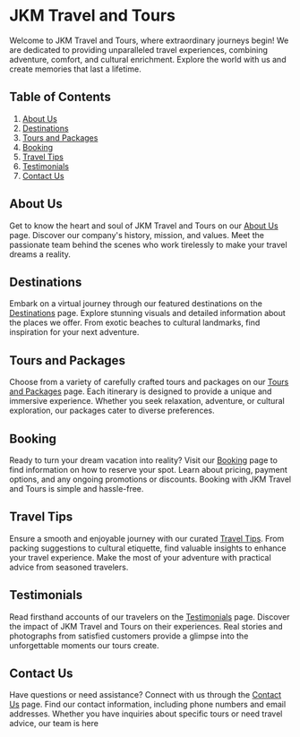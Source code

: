 # JKM Travel and Tours

Welcome to JKM Travel and Tours, where extraordinary journeys begin! We are dedicated to providing unparalleled travel experiences, combining adventure, comfort, and cultural enrichment. Explore the world with us and create memories that last a lifetime.

## Table of Contents

1. [About Us](#about-us)
2. [Destinations](#destinations)
3. [Tours and Packages](#tours-and-packages)
4. [Booking](#booking)
5. [Travel Tips](#travel-tips)
6. [Testimonials](#testimonials)
7. [Contact Us](#contact-us)

## About Us

Get to know the heart and soul of JKM Travel and Tours on our [About Us](#about-us) page. Discover our company's history, mission, and values. Meet the passionate team behind the scenes who work tirelessly to make your travel dreams a reality.

## Destinations

Embark on a virtual journey through our featured destinations on the [Destinations](#destinations) page. Explore stunning visuals and detailed information about the places we offer. From exotic beaches to cultural landmarks, find inspiration for your next adventure.

## Tours and Packages

Choose from a variety of carefully crafted tours and packages on our [Tours and Packages](#tours-and-packages) page. Each itinerary is designed to provide a unique and immersive experience. Whether you seek relaxation, adventure, or cultural exploration, our packages cater to diverse preferences.

## Booking

Ready to turn your dream vacation into reality? Visit our [Booking](#booking) page to find information on how to reserve your spot. Learn about pricing, payment options, and any ongoing promotions or discounts. Booking with JKM Travel and Tours is simple and hassle-free.

## Travel Tips

Ensure a smooth and enjoyable journey with our curated [Travel Tips](#travel-tips). From packing suggestions to cultural etiquette, find valuable insights to enhance your travel experience. Make the most of your adventure with practical advice from seasoned travelers.

## Testimonials

Read firsthand accounts of our travelers on the [Testimonials](#testimonials) page. Discover the impact of JKM Travel and Tours on their experiences. Real stories and photographs from satisfied customers provide a glimpse into the unforgettable moments our tours create.

## Contact Us

Have questions or need assistance? Connect with us through the [Contact Us](#contact-us) page. Find our contact information, including phone numbers and email addresses. Whether you have inquiries about specific tours or need travel advice, our team is here

